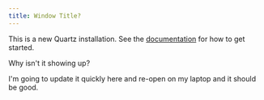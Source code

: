 ```yaml
---
title: Window Title?
---
```


This is a new Quartz installation.
See the [documentation](https://quartz.jzhao.xyz) for how to get started.

Why isn't it showing up?

I'm going to update it quickly here and re-open on my laptop and it should be good.
